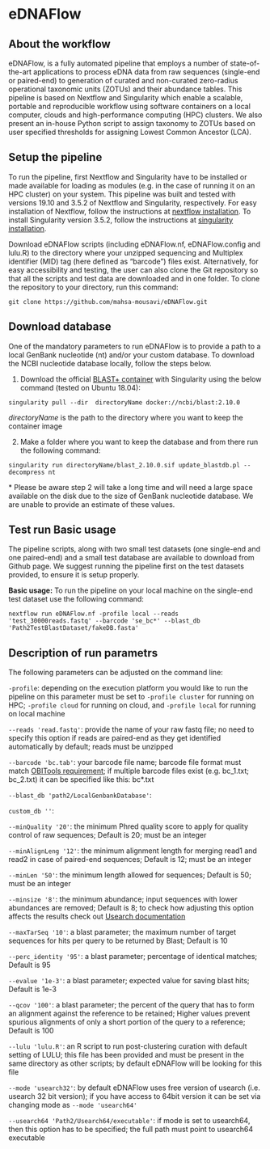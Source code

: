 # eDNAFlow
## About the workflow
eDNAFlow, is a fully automated pipeline that employs a number of state-of-the-art applications to process eDNA data from raw sequences (single-end or paired-end) to generation of curated and non-curated zero-radius operational taxonomic units (ZOTUs) and their abundance tables. This pipeline is based on Nextflow and Singularity which enable a scalable, portable and reproducible workflow using software containers on a local computer, clouds and high-performance computing (HPC) clusters. We also present an in-house Python script to assign taxonomy to ZOTUs based on user specified thresholds for assigning Lowest Common Ancestor (LCA).

## Setup the pipeline
To run the pipeline, first Nextflow and Singularity have to be installed or made available for loading as modules (e.g. in the case of running it on an HPC cluster) on your system. This pipeline was built and tested with versions 19.10 and 3.5.2 of Nextflow and Singularity, respectively. For easy installation of Nextflow, follow the instructions at [nextflow installation](https://www.nextflow.io/docs/latest/getstarted.html). To install Singularity version 3.5.2, follow the instructions at [singularity installation](https://sylabs.io/guides/3.5/admin-guide/installation.html).

Download eDNAFlow scripts (including eDNAFlow.nf, eDNAFlow.config and lulu.R) to the directory where your unzipped sequencing and Multiplex identifier (MID) tag (here defined as “barcode”) files exist. Alternatively, for easy accessibility and testing, the user can also clone the Git repository so that all the scripts and test data are downloaded and in one folder. To clone the repository to your directory, run this command: 

`git clone https://github.com/mahsa-mousavi/eDNAFlow.git` 

## Download database
One of the mandatory parameters to run eDNAFlow is to provide a path to a local GenBank nucleotide (nt) and/or your custom database. To download the NCBI nucleotide database locally, follow the steps below.

1) Download the official [BLAST+ container](https://github.com/ncbi/blast_plus_docs#show-blast-databases-available-for-download-from-ncbi) with Singularity using the below command (tested on Ubuntu 18.04):

`singularity pull --dir  directoryName docker://ncbi/blast:2.10.0`

*directoryName* is the path to the directory where you want to keep the container image

2) Make a folder where you want to keep the database and from there run the following command: 

`singularity run directoryName/blast_2.10.0.sif update_blastdb.pl --decompress nt`

\* Please be aware step 2 will take a long time and will need a large space available on the disk due to the size of GenBank nucleotide database. We are unable to provide an estimate of these values.  


## Test run Basic usage
The pipeline scripts, along with two small test datasets (one single-end and one paired-end) and a small test database are available to download from Github page.
We suggest running the pipeline first on the test datasets provided, to ensure it is setup properly. 

**Basic usage:**
To run the pipeline on your local machine on the single-end test dataset use the following command:

`nextflow run eDNAFlow.nf -profile local --reads 'test_30000reads.fastq' --barcode 'se_bc*' --blast_db 'Path2TestBlastDataset/fakeDB.fasta'`

## Description of run parametrs
The following parameters can be adjusted on the command line:

`-profile`: depending on the execution platform you would like to run the pipeline on this parameter must be set to `-profile cluster` for running on HPC; `-profile cloud` for running on cloud, and `-profile local` for running on local machine   

`--reads 'read.fastq'`: provide the name of your raw fastq file; no need to specify this option if reads are paired-end as they get identified automatically by default; reads must be unzipped

`--barcode 'bc.tab'`: your barcode file name; barcode file format must match [OBITools requirement](https://pythonhosted.org/OBITools/scripts/ngsfilter.html); if multiple barcode files exist (e.g. bc_1.txt; bc_2.txt) it can be specified like this: bc*.txt

`--blast_db 'path2/LocalGenbankDatabase'`: 

`custom_db ''`: 

`--minQuality '20'`: the minimum Phred quality score to apply for quality control of raw sequences; Default is 20; must be an integer 

`--minAlignLeng '12'`: the minimum alignment length for merging read1 and read2 in case of paired-end sequences; Default is 12; must be an integer

`--minLen '50'`: the minimum length allowed for sequences; Default is 50; must be an integer

`--minsize '8'`: the minimum abundance; input sequences with lower abundances are removed; Default is 8; to check how adjusting this option affects the results check out [Usearch documentation](https://drive5.com/usearch/manual/cmd_unoise3.html)

`--maxTarSeq '10'`: a blast parameter; the maximum number of target sequences for hits per query to be returned by Blast; Default is 10

`--perc_identity '95'`: a blast parameter; percentage of identical matches; Default is 95

`--evalue '1e-3'`: a blast parameter; expected value for saving blast hits; Default is 1e-3

`--qcov '100'`: a blast parameter; the percent of the query that has to form an alignment against the reference to be retained; Higher values prevent spurious alignments of only a short portion of the query to a reference; Default is 100

`--lulu 'lulu.R'`: an R script to run post-clustering curation with default setting of LULU; this file has been provided and must be present in the same directory as other scripts; by default eDNAFlow will be looking for this file

`--mode 'usearch32'`: by default eDNAFlow uses free version of usearch (i.e. usearch 32 bit version); if you have access to 64bit version it can be set via changing mode as `--mode 'usearch64'`

`--usearch64 'Path2/Usearch64/executable'`: if mode is set to usearch64, then this option has to be specified; the full path must point to usearch64 executable 
